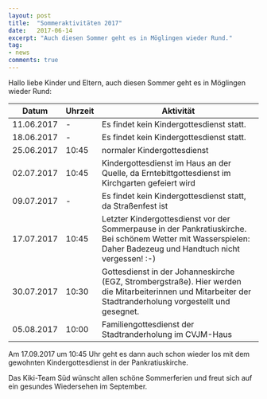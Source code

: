 ```yaml
---
layout: post
title:  "Sommeraktivitäten 2017"
date:   2017-06-14
excerpt: "Auch diesen Sommer geht es in Möglingen wieder Rund."
tag:
- news
comments: true
---
```


Hallo liebe Kinder und Eltern,
auch diesen Sommer geht es in Möglingen wieder Rund:

| Datum | Uhrzeit | Aktivität |
| --- | --- | --- |
| 11.06.2017 | - | Es findet kein Kindergottesdienst statt. |
| 18.06.2017 | - | Es findet kein Kindergottesdienst statt. |
| 25.06.2017 | 10:45 | normaler Kindergottesdienst |
| 02.07.2017 | 10:45 | Kindergottesdienst im Haus an der Quelle, da Erntebittgottesdienst im Kirchgarten gefeiert wird |
| 09.07.2017 | - | Es findet kein Kindergottesdienst statt, da Straßenfest ist |
| 17.07.2017 | 10:45 | Letzter Kindergottesdienst vor der Sommerpause in der Pankratiuskirche. Bei schönem Wetter mit Wasserspielen: Daher Badezeug und Handtuch nicht vergessen! :-) |
| 30.07.2017 | 10:30 | Gottesdienst in der Johanneskirche (EGZ, Strombergstraße). Hier werden die Mitarbeiterinnen und Mitarbeiter der Stadtranderholung vorgestellt und gesegnet. |
| 05.08.2017 | 10:00 | Familiengottesdienst der Stadtranderholung im CVJM-Haus |

Am 17.09.2017 um 10:45 Uhr geht es dann auch schon wieder los mit dem gewohnten Kindergottesdienst in der Pankratiuskirche.


Das Kiki-Team Süd wünscht allen schöne Sommerferien und freut sich auf ein gesundes Wiedersehen im September.
